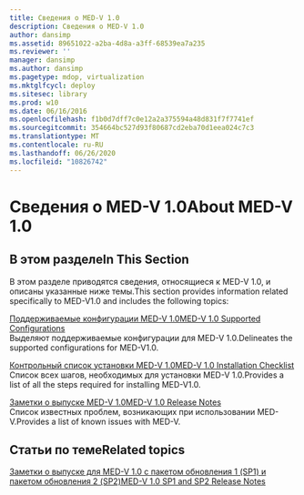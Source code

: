 ```yaml
---
title: Сведения о MED-V 1.0
description: Сведения о MED-V 1.0
author: dansimp
ms.assetid: 89651022-a2ba-4d8a-a3ff-68539ea7a235
ms.reviewer: ''
manager: dansimp
ms.author: dansimp
ms.pagetype: mdop, virtualization
ms.mktglfcycl: deploy
ms.sitesec: library
ms.prod: w10
ms.date: 06/16/2016
ms.openlocfilehash: f1b0d7dff7c0e12a2a375594a48d831f7f7741ef
ms.sourcegitcommit: 354664bc527d93f80687cd2eba70d1eea024c7c3
ms.translationtype: MT
ms.contentlocale: ru-RU
ms.lasthandoff: 06/26/2020
ms.locfileid: "10826742"
---
```

# <span data-ttu-id="ed5d8-103">Сведения о MED-V 1.0</span><span class="sxs-lookup"><span data-stu-id="ed5d8-103">About MED-V 1.0</span></span>


## <span data-ttu-id="ed5d8-104">В этом разделе</span><span class="sxs-lookup"><span data-stu-id="ed5d8-104">In This Section</span></span>


<span data-ttu-id="ed5d8-105">В этом разделе приводятся сведения, относящиеся к MED-V 1.0, и описаны указанные ниже темы.</span><span class="sxs-lookup"><span data-stu-id="ed5d8-105">This section provides information related specifically to MED-V1.0 and includes the following topics:</span></span>

<a href="" id="med-v-1-0-supported-configurations"></a>[<span data-ttu-id="ed5d8-106">Поддерживаемые конфигурации MED-V 1.0</span><span class="sxs-lookup"><span data-stu-id="ed5d8-106">MED-V 1.0 Supported Configurations</span></span>](med-v-10-supported-configurationsmedv-10.md)  
<span data-ttu-id="ed5d8-107">Выделяют поддерживаемые конфигурации для MED-V 1.0.</span><span class="sxs-lookup"><span data-stu-id="ed5d8-107">Delineates the supported configurations for MED-V1.0.</span></span>

<a href="" id="med-v-1-0-installation-checklist"></a>[<span data-ttu-id="ed5d8-108">Контрольный список установки MED-V 1.0</span><span class="sxs-lookup"><span data-stu-id="ed5d8-108">MED-V 1.0 Installation Checklist</span></span>](med-v-10-installation-checklist.md)  
<span data-ttu-id="ed5d8-109">Список всех шагов, необходимых для установки MED-V 1.0.</span><span class="sxs-lookup"><span data-stu-id="ed5d8-109">Provides a list of all the steps required for installing MED-V1.0.</span></span>

<a href="" id="med-v-1-0-release-notes"></a>[<span data-ttu-id="ed5d8-110">Заметки о выпуске MED-V 1.0</span><span class="sxs-lookup"><span data-stu-id="ed5d8-110">MED-V 1.0 Release Notes</span></span>](med-v-10-release-notesmedv-10.md)  
<span data-ttu-id="ed5d8-111">Список известных проблем, возникающих при использовании MED-V.</span><span class="sxs-lookup"><span data-stu-id="ed5d8-111">Provides a list of known issues with MED-V.</span></span>

## <span data-ttu-id="ed5d8-112">Статьи по теме</span><span class="sxs-lookup"><span data-stu-id="ed5d8-112">Related topics</span></span>


[<span data-ttu-id="ed5d8-113">Заметки о выпуске для MED-V 1.0 с пакетом обновления 1 (SP1) и пакетом обновления 2 (SP2)</span><span class="sxs-lookup"><span data-stu-id="ed5d8-113">MED-V 1.0 SP1 and SP2 Release Notes</span></span>](med-v-10-sp1-and-sp2-release-notesmedv-10-sp1.md)

 

 





